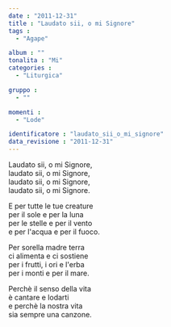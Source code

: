 ```yaml
---
date : "2011-12-31"
title : "Laudato sii, o mi Signore"
tags : 
  - "Agape"

album : ""
tonalita : "Mi"
categories : 
  - "Liturgica"

gruppo : 
  - ""

momenti : 
  - "Lode"

identificatore : "laudato_sii_o_mi_signore"
data_revisione : "2011-12-31"
---
```

  
  
Laudato sii, o mi Signore,  
laudato sii, o mi Signore,  
laudato sii, o mi Signore,  
laudato sii, o mi Signore.  
  
  
E per tutte le tue creature  
per il sole e per la luna  
per le stelle e per il vento  
e per l'acqua e per il fuoco.  
  
  
Per sorella madre terra  
ci alimenta e ci sostiene  
per i frutti, i ori e l'erba  
per i monti e per il mare.  
  
  
Perchè il senso della vita  
è cantare e lodarti  
e perchè la nostra vita  
sia sempre una canzone.  
  
  
  
